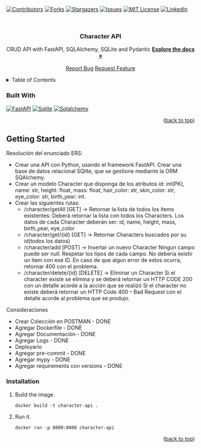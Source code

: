 <a name="readme-top"></a>

<!-- PROJECT SHIELDS -->
[![Contributors][contributors-shield]][contributors-url]
[![Forks][forks-shield]][forks-url]
[![Stargazers][stars-shield]][stars-url]
[![Issues][issues-shield]][issues-url]
[![MIT License][license-shield]][license-url]
[![LinkedIn][linkedin-shield]][linkedin-url]



<!-- PROJECT LOGO -->
<br />
<div align="center">

<h3 align="center">Character API</h3>

  <p align="center">
    CRUD API with FastAPI, SQLAlchemy, SQLite and Pydantic
    <a href="https://github.com/jbozas/todo-challenge"><strong>Explore the docs »</strong></a>
    <br />
    <br />
    <a href="https://github.com/jbozas/todo-challenge">Report Bug</a>
    <a href="https://github.com/jbozas/todo-challenge">Request Feature</a>
  </p>
</div>



<!-- TABLE OF CONTENTS -->
<details>
  <summary>Table of Contents</summary>
  <ol>
    <li>
      <a href="#about-the-project">About The Project</a>
      <ul>
        <li><a href="#built-with">Built With</a></li>
      </ul>
    </li>
    <li>
      <a href="#getting-started">Getting Started</a>
      <ul>
        <li><a href="#installation">Installation</a></li>
      </ul>
    </li>
  </ol>
</details>



### Built With

[![FastAPI][FastAPI-url]][FastAPI-url]
[![Sqlite][Sqlite-url]][Sqlite-url]
[![Sqlalchemy][Sqlalchemy-url]][Sqlalchemy-url]

<p align="right">(<a href="#readme-top">back to top</a>)</p>



<!-- GETTING STARTED -->
## Getting Started

Resolución del enunciado ERS:

* Crear una API con Python, usando el framework FastAPI. Crear una base de datos relacional SQlite, que se gestione
mediante la ORM SQAlchemy.
* Crear un modelo Character que disponga de los atributos id: int(PK), name: str, height: float, mass: float, hair_color: str, skin_color: str, eye_color: str, birth_year: int.
* Crear las siguientes rutas:
  * /character/getAll [GET] -> Retornar la lista de todos los ítems existentes:
      Deberá retornar la lista con todos los Characters. Los datos de cada Character
      deberán ser: id, name, height, mass, birth_year, eye_color
  * /character/get/{id} [GET] -> Retornar Characters buscados por su id(todos los datos)
  * /character/add [POST] -> Insertar un nuevo Character
      Ningun campo puede ser null.
      Respetar los tipos de cada campo.
      No debería existir un item con ese ID.
      En caso de que algun error de estos ocurra, retornar 400 con el problema.
  * /character/delete/{id} [DELETE] -> Eliminar un Character
    Si el character existe se elimina y se deberá retornar un HTTP CODE 200
    con un detalle acorde a la acción que se realizó
    Si el character no existe deberá retornar un HTTP Code 400 – Bad Request
    con el detalle acorde al problema que se produjo.


Consideraciones
* Crear Colección en POSTMAN - DONE 
* Agregar Dockerfile - DONE
* Agregar Documentación - DONE
* Agregar Logs - DONE
* Deployarlo
* Agregar pre-commit - DONE
* Agregar mypy - DONE
* Agregar requirements con versions - DONE

### Installation

1. Build the image.
   ```
   docker build -t character-api .
   ```
2. Run it.
   ```
   docker run -p 8000:8000 character-api
   ```

<p align="right">(<a href="#readme-top">back to top</a>)</p>



<!-- MARKDOWN LINKS & IMAGES -->
<!-- https://www.markdownguide.org/basic-syntax/#reference-style-links -->
[contributors-shield]: https://img.shields.io/github/contributors/jbozas/todo-challenge.svg?style=for-the-badge
[contributors-url]: https://github.com/jbozas/todo-challenge/graphs/contributors
[forks-shield]: https://img.shields.io/github/forks/jbozas/todo-challenge.svg?style=for-the-badge
[forks-url]: https://github.com/jbozas/todo-challenge/network/members
[stars-shield]: https://img.shields.io/github/stars/jbozas/todo-challenge.svg?style=for-the-badge
[stars-url]: https://github.com/jbozas/todo-challenge/stargazers
[issues-shield]: https://img.shields.io/github/issues/jbozas/todo-challenge.svg?style=for-the-badge
[issues-url]: https://github.com/jbozas/todo-challenge/issues
[license-shield]: https://img.shields.io/github/license/jbozas/todo-challenge.svg?style=for-the-badge
[license-url]: https://github.com/jbozas/todo-challenge/blob/master/LICENSE.txt
[linkedin-shield]: https://img.shields.io/badge/-LinkedIn-black.svg?style=for-the-badge&logo=linkedin&colorB=555
[linkedin-url]: https://linkedin.com/in/jbozas
[product-screenshot]: images/screenshot.png
[Fastapi-url]: https://img.shields.io/badge/fastapi-%252300ADD8.svg?style=for-the-badge&logo=fastapi&logoColor=white
[Sqlalchemy-url]: https://img.shields.io/badge/sqlalchemy-%252300ADD8.svg?style=for-the-badge&logo=sqlalchemy&logoColor=white
[Sqlite-url]: https://img.shields.io/badge/sqlite-%252300ADD8.svg?style=for-the-badge&logo=sqlite&logoColor=white